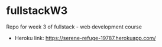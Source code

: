 # fullstackW3
Repo for week 3 of fullstack - web development course

* Heroku link: https://serene-refuge-19787.herokuapp.com/
